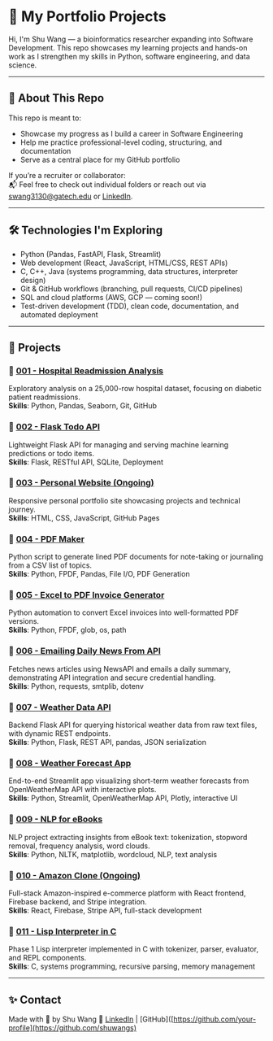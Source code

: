 # 💼 My Portfolio Projects

Hi, I'm Shu Wang — a bioinformatics researcher expanding into Software Development.
This repo showcases my learning projects and hands-on work as I strengthen my skills in Python, software engineering, and data science.

---
## 📌 About This Repo

This repo is meant to:
- Showcase my progress as I build a career in Software Engineering
- Help me practice professional-level coding, structuring, and documentation
- Serve as a central place for my GitHub portfolio

If you’re a recruiter or collaborator:  
📬 Feel free to check out individual folders or reach out via [swang3130@gatech.edu](swang3130@gatech.edu) or [LinkedIn](https://www.linkedin.com/in/shuuwang/).

---

## 🛠️ Technologies I'm Exploring

- Python (Pandas, FastAPI, Flask, Streamlit)  
- Web development (React, JavaScript, HTML/CSS, REST APIs)  
- C, C++, Java (systems programming, data structures, interpreter design)  
- Git & GitHub workflows (branching, pull requests, CI/CD pipelines)  
- SQL and cloud platforms (AWS, GCP — coming soon!)  
- Test-driven development (TDD), clean code, documentation, and automated deployment

---

## 📁 Projects

### 🔹 [001 - Hospital Readmission Analysis](./001-readmission-analysis)  
Exploratory analysis on a 25,000-row hospital dataset, focusing on diabetic patient readmissions.  
**Skills**: Python, Pandas, Seaborn, Git, GitHub

### 🔹 [002 - Flask Todo API](https://github.com/shuwangs/portfolio/tree/main/002-flask-todo-api)  
Lightweight Flask API for managing and serving machine learning predictions or todo items.  
**Skills**: Flask, RESTful API, SQLite, Deployment

### 🔹 [003 - Personal Website (Ongoing)](#)  
Responsive personal portfolio site showcasing projects and technical journey.  
**Skills**: HTML, CSS, JavaScript, GitHub Pages

### 🔹 [004 - PDF Maker](https://github.com/shuwangs/portfolio/tree/main/004-pdf-maker)  
Python script to generate lined PDF documents for note-taking or journaling from a CSV list of topics.  
**Skills**: Python, FPDF, Pandas, File I/O, PDF Generation

### 🔹 [005 - Excel to PDF Invoice Generator](https://github.com/shuwangs/portfolio/tree/main/005-excel-to-pdf-invoice)  
Python automation to convert Excel invoices into well-formatted PDF versions.  
**Skills**: Python, FPDF, glob, os, path

### 🔹 [006 - Emailing Daily News From API](https://github.com/shuwangs/portfolio/tree/main/006-Emailing-dail-news-from-API)  
Fetches news articles using NewsAPI and emails a daily summary, demonstrating API integration and secure credential handling.  
**Skills**: Python, requests, smtplib, dotenv

### 🔹 [007 - Weather Data API](https://github.com/shuwangs/portfolio/tree/main/007-weather-data-api)  
Backend Flask API for querying historical weather data from raw text files, with dynamic REST endpoints.  
**Skills**: Python, Flask, REST API, pandas, JSON serialization

### 🔹 [008 - Weather Forecast App](https://github.com/shuwangs/portfolio/tree/main/008-weather-forecast-for-the-next-days)  
End-to-end Streamlit app visualizing short-term weather forecasts from OpenWeatherMap API with interactive plots.  
**Skills**: Python, Streamlit, OpenWeatherMap API, Plotly, interactive UI

### 🔹 [009 - NLP for eBooks](https://github.com/shuwangs/portfolio/tree/main/009-nlp-for-ebook)  
NLP project extracting insights from eBook text: tokenization, stopword removal, frequency analysis, word clouds.  
**Skills**: Python, NLTK, matplotlib, wordcloud, NLP, text analysis

### 🔹 [010 - Amazon Clone (Ongoing)](https://github.com/shuwangs/portfolio/tree/main/010-full-stack-amazon-clone/amazon-clone)  
Full-stack Amazon-inspired e-commerce platform with React frontend, Firebase backend, and Stripe integration.  
**Skills**: React, Firebase, Stripe API, full-stack development

### 🔹 [011 - Lisp Interpreter in C](https://github.com/shuwangs/portfolio/tree/main/011-lisp-interpreter-in-c)  
Phase 1 Lisp interpreter implemented in C with tokenizer, parser, evaluator, and REPL components.  
**Skills**: C, systems programming, recursive parsing, memory management

---

## ✨ Contact

Made with 💛 by Shu Wang 
🔗 [LinkedIn](https://www.linkedin.com/in/shuuwang/) | [GitHub]([https://github.com/your-profile](https://github.com/shuwangs)
